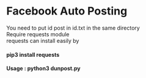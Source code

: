 # Facebook Auto Posting

You need to put id post in id.txt in the same directory
<br>Require requests module<br>
requests can install easily by <h4>pip3 install requests</h4>
<h4>Usage : python3 dunpost.py</h4>

